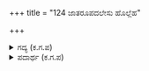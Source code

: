 +++
title = "124 ಜಾತರೂಪದಲೇಸು ಹೊಲ್ಲೆಹ"

+++

<details><summary>ಗದ್ಯ (ಕ.ಗ.ಪ) </summary>

124. ಚಿನ್ನದ ಗುಣ ದೋಷಗಳನ್ನು ಬೆಂಕಿಯಲ್ಲಿ ಕಾಯಿಸಿ ಪರೀಕ್ಷಿಸುವಂತೆ ಜನರಲ್ಲಿಯೂ ಇವನು ಉತ್ತಮ, ಇವನು ಮಧ್ಯಮ, ಇವನ ಕನಿಷ್ಠ ಎಂಬುದನ್ನು ನೀತಿಯ ಒರೆಗಲ್ಲಿನಿಂದ ಪರೀಕ್ಷಿಸಿ ತಿಳಿಯಬೇಕು.
</details>

<details><summary>ಪದಾರ್ಥ (ಕ.ಗ.ಪ) </summary>

ಜಾತರೂಪ - ಚಿನ್ನ  ವೀತಿಹೋತ್ರ-ಅಗ್ನಿ, ಕನೀಯಸ-ಕನಿಷ್ಠ, ಹೊಲ್ಲೆಹ-ರೀತಿ/ಬಗೆ  
ಸದಸತ್ತು -ಸತ್ಯ, ಅಸತ್ಯ
</details>
